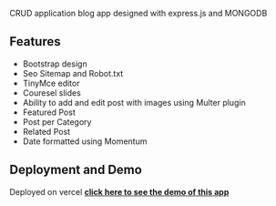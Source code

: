 CRUD application blog app designed with express.js and MONGODB 

## Features 
- Bootstrap design
- Seo Sitemap and Robot.txt
- TinyMce editor
- Couresel slides
- Ability to add and edit post with images using Multer plugin
- Featured Post
- Post per Category
- Related Post
- Date formatted using Momentum

## Deployment and Demo
Deployed on vercel 
**[click here to see the demo of this app](https://eazyblog.vercel.app)**

